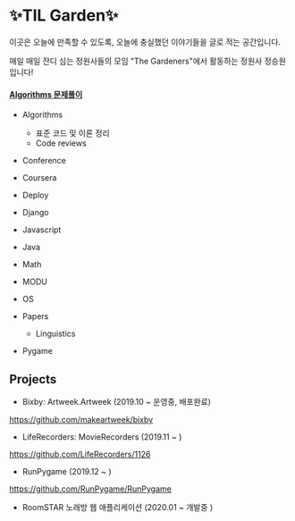 # :sparkles:**TIL Garden**:sparkles:

이곳은 오늘에 만족할 수 있도록, 오늘에 충실했던 이야기들을 글로 적는 공간입니다.

매일 매일 잔디 심는 정원사들의 모임 "The Gardeners"에서 활동하는 정원사 정승원입니다!


#### [Algorithms 문제풀이](https://github.com/seoul-ssafy-class-2-studyclub/Algorithms-Tess)

- Algorithms 
  - 표준 코드 및 이론 정리	
  - Code reviews

- Conference

- Coursera

- Deploy

- Django

- Javascript

- Java

- Math

- MODU

- OS

- Papers
  - Linguistics

- Pygame

## Projects

- Bixby: Artweek.Artweek (2019.10 ~ 운영중, 배포완료)

https://github.com/makeartweek/bixby

- LifeRecorders: MovieRecorders (2019.11 ~ )

https://github.com/LifeRecorders/1126

- RunPygame (2019.12 ~ )

https://github.com/RunPygame/RunPygame

- RoomSTAR 노래방 웹 애플리케이션 (2020.01 ~ 개발중 )

